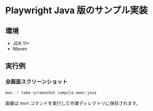 # Playwright Java 版のサンプル実装

## 環境

* JDK 11+
* Maven

## 実行例

### 全画面スクリーンショット

```sh
mvn -f take-screenshot compile exec:java
```

画像は mvn コマンドを実行した作業ディレクトリに保存されます。
